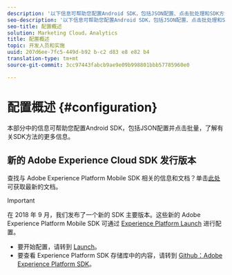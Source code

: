 ```yaml
---
description: '以下信息可帮助您配置Android SDK，包括JSON配置、点击批处理和SDK方法 '
seo-description: '以下信息可帮助您配置Android SDK，包括JSON配置、点击批处理和SDK方法 '
seo-title: 配置概述
solution: Marketing Cloud，Analytics
title: 配置概述
topic: 开发人员和实施
uuid: 207d6ee-7fc5-449d-b92 b-c2 d83 e8 e82 b4
translation-type: tm+mt
source-git-commit: 3cc97443fabcb9ae9e09b998801bbb57785960e0

---
```



# 配置概述 {#configuration}

本部分中的信息可帮助您配置Android SDK，包括JSON配置并点击批量，了解有关SDK方法的更多信息。

## 新的 Adobe Experience Cloud SDK 发行版本

查找与 Adobe Experience Platform Mobile SDK 相关的信息和文档？单击[此处](https://aep-sdks.gitbook.io/docs/)可获取最新的文档。

>[!IMPORTANT]
>
>在 2018 年 9 月，我们发布了一个新的 SDK 主要版本。这些新的 Adobe Experience Platform Mobile SDK 可通过 [Experience Platform Launch](https://www.adobe.com/experience-platform/launch.html) 进行配置。

* 要开始配置，请转到 [Launch](https://launch.adobe.com/)。
* 要查看 Experience Platform SDK 存储库中的内容，请转到 [Github：Adobe Experience Platform SDK](https://github.com/Adobe-Marketing-Cloud/acp-sdks)。
